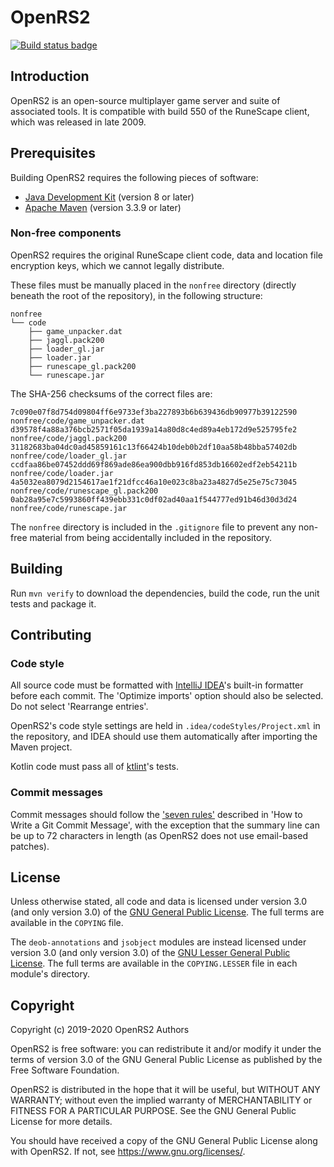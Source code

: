 # OpenRS2

[![Build status badge](https://build.openrs2.dev/buildStatus/icon?job=openrs2&build=lastCompleted)](https://build.openrs2.dev/job/openrs2/)

## Introduction

OpenRS2 is an open-source multiplayer game server and suite of associated
tools. It is compatible with build 550 of the RuneScape client, which was
released in late 2009.

## Prerequisites

Building OpenRS2 requires the following pieces of software:

* [Java Development Kit][jdk] (version 8 or later)
* [Apache Maven][maven] (version 3.3.9 or later)

### Non-free components

OpenRS2 requires the original RuneScape client code, data and location file
encryption keys, which we cannot legally distribute.

These files must be manually placed in the `nonfree` directory (directly
beneath the root of the repository), in the following structure:

```
nonfree
└── code
    ├── game_unpacker.dat
    ├── jaggl.pack200
    ├── loader_gl.jar
    ├── loader.jar
    ├── runescape_gl.pack200
    └── runescape.jar
```

The SHA-256 checksums of the correct files are:

```
7c090e07f8d754d09804ff6e9733ef3ba227893b6b639436db90977b39122590  nonfree/code/game_unpacker.dat
d39578f4a88a376bcb2571f05da1939a14a80d8c4ed89a4eb172d9e525795fe2  nonfree/code/jaggl.pack200
31182683ba04dc0ad45859161c13f66424b10deb0b2df10aa58b48bba57402db  nonfree/code/loader_gl.jar
ccdfaa86be07452ddd69f869ade86ea900dbb916fd853db16602edf2eb54211b  nonfree/code/loader.jar
4a5032ea8079d2154617ae1f21dfcc46a10e023c8ba23a4827d5e25e75c73045  nonfree/code/runescape_gl.pack200
0ab28a95e7c5993860ff439ebb331c0df02ad40aa1f544777ed91b46d30d3d24  nonfree/code/runescape.jar
```

The `nonfree` directory is included in the `.gitignore` file to prevent any
non-free material from being accidentally included in the repository.

## Building

Run `mvn verify` to download the dependencies, build the code, run the unit
tests and package it.

## Contributing

### Code style

All source code must be formatted with [IntelliJ IDEA][idea]'s built-in
formatter before each commit. The 'Optimize imports' option should also be
selected. Do not select 'Rearrange entries'.

OpenRS2's code style settings are held in `.idea/codeStyles/Project.xml` in the
repository, and IDEA should use them automatically after importing the Maven
project.

Kotlin code must pass all of [ktlint][ktlint]'s tests.

### Commit messages

Commit messages should follow the ['seven rules'][commitmsg] described in
'How to Write a Git Commit Message', with the exception that the summary line
can be up to 72 characters in length (as OpenRS2 does not use email-based
patches).

## License

Unless otherwise stated, all code and data is licensed under version 3.0 (and
only version 3.0) of the [GNU General Public License][gpl]. The full terms are
available in the `COPYING` file.

The `deob-annotations` and `jsobject` modules are instead licensed under
version 3.0 (and only version 3.0) of the
[GNU Lesser General Public License][lgpl]. The full terms are available in the
`COPYING.LESSER` file in each module's directory.

## Copyright

Copyright (c) 2019-2020 OpenRS2 Authors

OpenRS2 is free software: you can redistribute it and/or modify it under the
terms of version 3.0 of the GNU General Public License as published by the Free
Software Foundation.

OpenRS2 is distributed in the hope that it will be useful, but WITHOUT ANY
WARRANTY; without even the implied warranty of MERCHANTABILITY or FITNESS FOR A
PARTICULAR PURPOSE. See the GNU General Public License for more details.

You should have received a copy of the GNU General Public License along with
OpenRS2. If not, see <https://www.gnu.org/licenses/>.

[commitmsg]: https://chris.beams.io/posts/git-commit/#seven-rules
[gpl]: https://www.gnu.org/licenses/gpl-3.0.html
[idea]: https://www.jetbrains.com/idea/
[jdk]: https://jdk.java.net/
[ktlint]: https://github.com/pinterest/ktlint#readme
[lgpl]: https://www.gnu.org/licenses/lgpl-3.0.html
[maven]: https://maven.apache.org/
